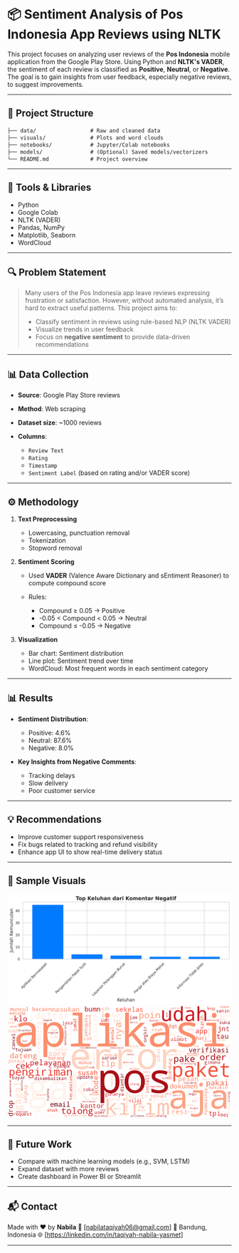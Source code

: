 # 📦 Sentiment Analysis of Pos Indonesia App Reviews using NLTK

This project focuses on analyzing user reviews of the **Pos Indonesia** mobile application from the Google Play Store. Using Python and **NLTK's VADER**, the sentiment of each review is classified as **Positive**, **Neutral**, or **Negative**. The goal is to gain insights from user feedback, especially negative reviews, to suggest improvements.

---

## 📂 Project Structure

```
├── data/                 # Raw and cleaned data
├── visuals/              # Plots and word clouds
├── notebooks/            # Jupyter/Colab notebooks
├── models/               # (Optional) Saved models/vectorizers
└── README.md             # Project overview
```

---

## 🧰 Tools & Libraries

* Python
* Google Colab
* NLTK (VADER)
* Pandas, NumPy
* Matplotlib, Seaborn
* WordCloud

---

## 🔍 Problem Statement

> Many users of the Pos Indonesia app leave reviews expressing frustration or satisfaction. However, without automated analysis, it’s hard to extract useful patterns. This project aims to:
>
> * Classify sentiment in reviews using rule-based NLP (NLTK VADER)
> * Visualize trends in user feedback
> * Focus on **negative sentiment** to provide data-driven recommendations

---

## 📊 Data Collection

* **Source**: Google Play Store reviews
* **Method**: Web scraping
* **Dataset size**: \~1000 reviews
* **Columns**:

  * `Review Text`
  * `Rating`
  * `Timestamp`
  * `Sentiment Label` (based on rating and/or VADER score)

---

## ⚙️ Methodology

1. **Text Preprocessing**

   * Lowercasing, punctuation removal
   * Tokenization
   * Stopword removal

2. **Sentiment Scoring**

   * Used **VADER** (Valence Aware Dictionary and sEntiment Reasoner) to compute compound score
   * Rules:

     * Compound ≥ 0.05 → Positive
     * -0.05 < Compound < 0.05 → Neutral
     * Compound ≤ -0.05 → Negative

3. **Visualization**

   * Bar chart: Sentiment distribution
   * Line plot: Sentiment trend over time
   * WordCloud: Most frequent words in each sentiment category

---

## 📊 Results

* **Sentiment Distribution**:

  * Positive: 4.6%
  * Neutral: 87.6%
  * Negative: 8.0%

* **Key Insights from Negative Comments**:

  * Tracking delays
  * Slow delivery
  * Poor customer service

---

## 💡 Recommendations

* Improve customer support responsiveness
* Fix bugs related to tracking and refund visibility
* Enhance app UI to show real-time delivery status

---

## 📌 Sample Visuals

![Bar Chart of Sentiments](visuals/bar_chart_keluhan.png)
![WordCloud Negative](visuals/wordcloud_negatif.png)

---

## 🚀 Future Work

* Compare with machine learning models (e.g., SVM, LSTM)
* Expand dataset with more reviews
* Create dashboard in Power BI or Streamlit

---

## 📬 Contact

Made with ❤️ by **Nabila**
📧 \[nabilataqiyah06@gmail.com]
📍 Bandung, Indonesia
🌐 \[https://linkedin.com/in/taqiyah-nabila-yasmet]

---

